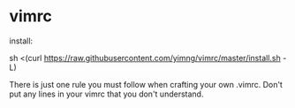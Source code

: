 vimrc
=====
install:

sh <(curl https://raw.githubusercontent.com/yimng/vimrc/master/install.sh -L)

There is just one rule you must follow when crafting your own .vimrc.
Don't put any lines in your vimrc that you don't understand.
